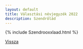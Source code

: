 ```yaml
---
layout: default
title: Választási névjegyzék 2022
description: Szendrőlád
---
```


{% include Szendrooxxlaad.html %}

[Vissza](./)